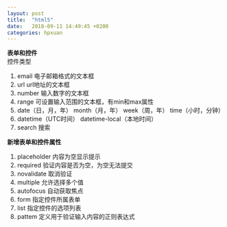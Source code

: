 ```yaml
---
layout: post
title:  "html5"
date:   2018-09-11 14:49:45 +0200
categories: hpxuan
---
```


**表单和控件**  
控件类型  
1. email 电子邮箱格式的文本框  
2. url url地址的文本框  
3. number 输入数字的文本框  
4. range 可设置输入范围的文本框，有min和max属性  
5. date（日，月，年） month（月，年） week（周，年） time（小时，分钟）  
6. datetime（UTC时间） datetime-local（本地时间）  
7. search 搜索

**新增表单和控件属性**  
1. placeholder 内容为空显示提示  
2. required 验证内容是否为空，为空无法提交  
3. novalidate 取消验证  
4. multiple 允许选择多个值  
5. autofocus 自动获取焦点  
6. form 指定控件所属表单  
7. list 指定控件的选项列表  
8. pattem 定义用于验证输入内容的正则表达式